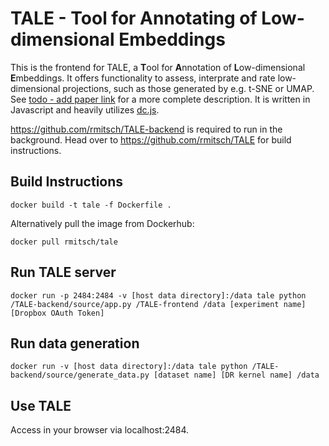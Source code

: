 # TALE - Tool for Annotating of Low-dimensional Embeddings

This is the frontend for TALE, a **T**ool for **A**nnotation of **L**ow-dimensional **E**mbeddings. It offers functionality to assess, interprate and rate low-dimensional projections, such as those generated by e.g. t-SNE or UMAP. See [todo - add paper link](www.arxiv.org) for a more complete description. It is written in Javascript and heavily utilizes [dc.js](https://github.com/dc-js/dc.js). 

https://github.com/rmitsch/TALE-backend is required to run in the background. Head over to https://github.com/rmitsch/TALE for build instructions.

## Build Instructions

`docker build -t tale -f Dockerfile .`

Alternatively pull the image from Dockerhub:

`docker pull rmitsch/tale`

## Run TALE server 

`docker run -p 2484:2484 -v [host data directory]:/data tale python /TALE-backend/source/app.py /TALE-frontend /data [experiment name] [Dropbox OAuth Token]`

## Run data generation

`docker run -v [host data directory]:/data tale python /TALE-backend/source/generate_data.py [dataset name] [DR kernel name] /data`    

## Use TALE

Access in your browser via localhost:2484.
